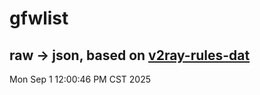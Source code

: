 # gfwlist
## raw -> json, based on [v2ray-rules-dat](https://github.com/Loyalsoldier/v2ray-rules-dat)
Mon Sep  1 12:00:46 PM CST 2025

